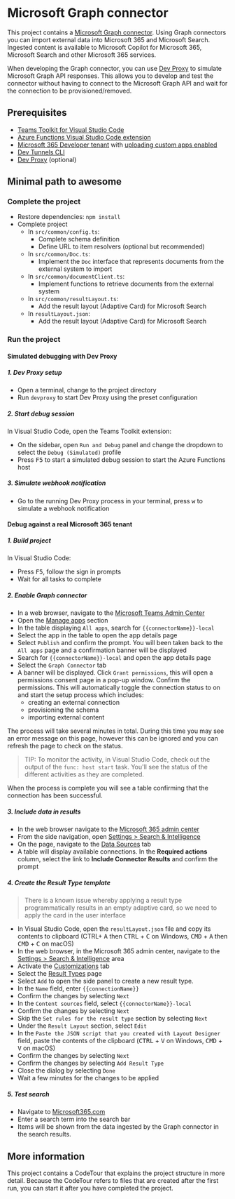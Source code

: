 # Microsoft Graph connector

This project contains a [Microsoft Graph connector](https://learn.microsoft.com/graph/connecting-external-content-connectors-overview). Using Graph connectors you can import external data into Microsoft 365 and Microsoft Search. Ingested content is available to Microsoft Copilot for Microsoft 365, Microsoft Search and other Microsoft 365 services.

When developing the Graph connector, you can use [Dev Proxy](https://aka.ms/devproxy) to simulate Microsoft Graph API responses. This allows you to develop and test the connector without having to connect to the Microsoft Graph API and wait for the connection to be provisioned/removed.

## Prerequisites

- [Teams Toolkit for Visual Studio Code](https://marketplace.visualstudio.com/items?itemName=TeamsDevApp.ms-teams-vscode-extension)
- [Azure Functions Visual Studio Code extension](https://marketplace.visualstudio.com/items?itemName=ms-azuretools.vscode-azurefunctions)
- [Microsoft 365 Developer tenant](https://developer.microsoft.com/microsoft-365/dev-program) with [uploading custom apps enabled](https://learn.microsoft.com/microsoftteams/platform/m365-apps/prerequisites#prepare-a-developer-tenant-for-testing)
- [Dev Tunnels CLI](https://learn.microsoft.com/azure/developer/dev-tunnels/get-started#install)
- [Dev Proxy](https://aka.ms/devproxy) (optional)

## Minimal path to awesome

### Complete the project

- Restore dependencies: `npm install`
- Complete project
  - In `src/common/config.ts`:
    - Complete schema definition
    - Define URL to item resolvers (optional but recommended)
  - In `src/common/Doc.ts`:
    - Implement the `Doc` interface that represents documents from the external system to import
  - In `src/common/documentClient.ts`:
    - Implement functions to retrieve documents from the external system
  - In `src/common/resultLayout.ts`:
    - Add the result layout (Adaptive Card) for Microsoft Search
  - In `resultLayout.json`:
    - Add the result layout (Adaptive Card) for Microsoft Search

### Run the project

#### Simulated debugging with Dev Proxy

##### 1. Dev Proxy setup

- Open a terminal, change to the project directory
- Run `devproxy` to start Dev Proxy using the preset configuration

##### 2. Start debug session

In Visual Studio Code, open the Teams Toolkit extension:

- On the sidebar, open `Run and Debug` panel and change the dropdown to select the `Debug (Simulated)` profile
- Press <kbd>F5</kbd> to start a simulated debug session to start the Azure Functions host

##### 3. Simulate webhook notification

- Go to the running Dev Proxy process in your terminal, press <kbd>w</kbd> to simulate a webhook notification

#### Debug against a real Microsoft 365 tenant

##### 1. Build project

In Visual Studio Code:

- Press <kbd>F5</kbd>, follow the sign in prompts
- Wait for all tasks to complete

##### 2. Enable Graph connector

- In a web browser, navigate to the [Microsoft Teams Admin Center](https://admin.teams.microsoft.com)
- Open the [Manage apps](https://admin.teams.microsoft.com/policies/manage-apps) section
- In the table displaying `All apps`, search for `{{connectorName}}-local`
- Select the app in the table to open the app details page
- Select `Publish` and confirm the prompt. You will been taken back to the `All apps` page and a confirmation banner will be displayed
- Search for `{{connectorName}}-local` and open the app details page
- Select the `Graph Connector` tab
- A banner will be displayed. Click `Grant permissions`, this will open a permissions consent page in a pop-up window. Confirm the permissions. This will automatically toggle the connection status to on and start the setup process which includes:
  - creating an external connection
  - provisioning the schema
  - importing external content

The process will take several minutes in total. During this time you may see an error message on this page, however this can be ignored and you can refresh the page to check on the status.

> TIP: To monitor the activity, in Visual Studio Code, check out the output of the `func: host start` task. You'll see the status of the different activities as they are completed.

When the process is complete you will see a table confirming that the connection has been successful.

##### 3. Include data in results

- In the web browser navigate to the [Microsoft 365 admin center](https://admin.microsoft.com/)
- From the side navigation, open [Settings > Search & Intelligence](https://admin.microsoft.com/?source=applauncher#/MicrosoftSearch)
- On the page, navigate to the [Data Sources](https://admin.microsoft.com/?source=applauncher#/MicrosoftSearch/connectors) tab
- A table will display available connections. In the **Required actions** column, select the link to **Include Connector Results** and confirm the prompt

##### 4. Create the Result Type template

> There is a known issue whereby applying a result type programmatically results in an empty adaptive card, so we need to apply the card in the user interface

- In Visual Studio Code, open the `resultLayout.json` file and copy its contents to clipboard (<kdb>CTRL</kdb>+ <kbd>A</kbd> then <kbd>CTRL</kbd> + <kbd>C</kbd> on Windows, <kbd>CMD</kbd> + <kbd>A</kbd> then <kbd>CMD</kbd> + <kbd>C</kbd> on macOS)
- In the web browser, in the Microsoft 365 admin center, navigate to the [Settings > Search & Intelligence](https://admin.microsoft.com/?source=applauncher#/MicrosoftSearch) area
- Activate the [Customizations](https://admin.microsoft.com/?source=applauncher#/MicrosoftSearch/connectors) tab
- Select the [Result Types](https://admin.microsoft.com/?source=applauncher#/MicrosoftSearch/resulttypes) page
- Select `Add` to open the side panel to create a new result type.
- In the `Name` field, enter `{{connectionName}}`
- Confirm the changes by selecting `Next`
- In the `Content sources` field, select `{{connectorName}}-local`
- Confirm the changes by selecting `Next`
- Skip the `Set rules for the result type` section by selecting `Next`
- Under the `Result Layout` section, select `Edit`
- In the `Paste the JSON script that you created with Layout Designer` field, paste the contents of the clipboard (<kbd>CTRL</kbd> + <kbd>V</kbd> on Windows, <kbd>CMD</kbd> + <kbd>V</kbd> on macOS)
- Confirm the changes by selecting `Next`
- Confirm the changes by selecting `Add Result Type`
- Close the dialog by selecting `Done`
- Wait a few minutes for the changes to be applied

##### 5. Test search

- Navigate to [Microsoft365.com](https://www.microsoft365.com)
- Enter a search term into the search bar
- Items will be shown from the data ingested by the Graph connector in the search results.

## More information

This project contains a CodeTour that explains the project structure in more detail. Because the CodeTour refers to files that are created after the first run, you can start it after you have completed the project.
